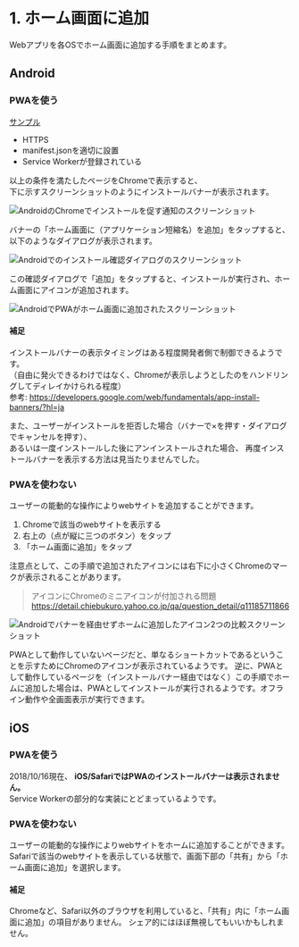 # 1. ホーム画面に追加

Webアプリを各OSでホーム画面に追加する手順をまとめます。

## Android

### PWAを使う

[サンプル](https://huruikagi.github.io/pwa-test/add-to-home.html)

+ HTTPS
+ manifest.jsonを適切に設置
+ Service Workerが登録されている

以上の条件を満たしたページをChromeで表示すると、  
下に示すスクリーンショットのようにインストールバナーが表示されます。

![AndroidのChromeでインストールを促す通知のスクリーンショット](./image/add-to-home-android-pwa-1.png)

バナーの「ホーム画面に（アプリケーション短縮名）を追加」をタップすると、以下のようなダイアログが表示されます。

![Androidでのインストール確認ダイアログのスクリーンショット](./image/add-to-home-android-pwa-2.png)

この確認ダイアログで「追加」をタップすると、インストールが実行され、ホーム画面にアイコンが追加されます。

![AndroidでPWAがホーム画面に追加されたスクリーンショット](./image/add-to-home-android-pwa-3.png)

#### 補足

インストールバナーの表示タイミングはある程度開発者側で制御できるようです。  
（自由に発火できるわけではなく、Chromeが表示しようとしたのをハンドリングしてディレイかけられる程度）  
参考: https://developers.google.com/web/fundamentals/app-install-banners/?hl=ja

また、ユーザーがインストールを拒否した場合（バナーで×を押す・ダイアログでキャンセルを押す）、  
あるいは一度インストールした後にアンインストールされた場合、
再度インストールバナーを表示する方法は見当たりませんでした。

### PWAを使わない

ユーザーの能動的な操作によりwebサイトを追加することができます。

1. Chromeで該当のwebサイトを表示する
2. 右上の（点が縦に三つのボタン）をタップ
3. 「ホーム画面に追加」をタップ

注意点として、この手順で追加されたアイコンには右下に小さくChromeのマークが表示されることがあります。
> アイコンにChromeのミニアイコンが付加される問題
> https://detail.chiebukuro.yahoo.co.jp/qa/question_detail/q11185711866

![Androidでバナーを経由せずホームに追加したアイコン2つの比較スクリーンショット](./image/add-to-home-android-notpwa.png)

PWAとして動作していないページだと、単なるショートカットであるということを示すためにChromeのアイコンが表示されているようです。
逆に、PWAとして動作しているページを（インストールバナー経由ではなく）この手順でホームに追加した場合は、PWAとしてインストールが実行されるようです。オフライン動作や全画面表示が実行できます。

## iOS

### PWAを使う

2018/10/16現在、 **iOS/SafariではPWAのインストールバナーは表示されません。**  
Service Workerの部分的な実装にとどまっているようです。

### PWAを使わない

ユーザーの能動的な操作によりwebサイトをホームに追加することができます。  
Safariで該当のwebサイトを表示している状態で、画面下部の「共有」から「ホーム画面に追加」を選択します。

#### 補足

Chromeなど、Safari以外のブラウザを利用していると、「共有」内に「ホーム画面に追加」の項目がありません。
シェア的にはほぼ無視してもいいかもしれません。

